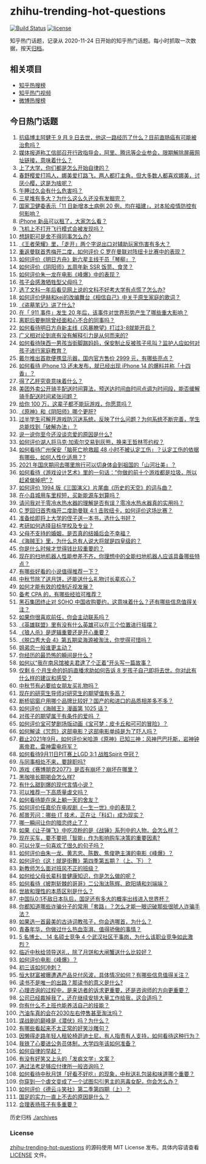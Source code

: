 # zhihu-trending-hot-questions

[![Build Status](https://github.com/justjavac/zhihu-trending-hot-questions/workflows/ci/badge.svg?branch=master)](https://github.com/justjavac/zhihu-trending-hot-questions/actions)
[![license](https://img.shields.io/github/license/justjavac/zhihu-trending-hot-questions)](https://github.com/justjavac/zhihu-trending-hot-questions/blob/master/LICENSE)

知乎热门话题，记录从 2020-11-24 日开始的知乎热门话题。每小时抓取一次数据，按天[归档](./archives)。

## 相关项目

- [知乎热搜榜](https://github.com/justjavac/zhihu-trending-top-search)
- [知乎热门视频](https://github.com/justjavac/zhihu-trending-hot-video)
- [微博热搜榜](https://github.com/justjavac/weibo-trending-hot-search)

## 今日热门话题

<!-- BEGIN -->
<!-- 最后更新时间 Sun Sep 12 2021 15:16:57 GMT+0800 (China Standard Time) -->

1. [抗癌博主阿健于 9 月 9
   日去世，他这一路经历了什么？目前直肠癌有可能被治愈吗？](https://www.zhihu.com/question/484299537)
1. [媒体报道称工信部召开行政指导会，阿里、腾讯等企业参会，限期解除屏蔽网址链接，意味着什么？](https://www.zhihu.com/question/486212129)
1. [上了大学，你们都是怎么开始自律的？](https://www.zhihu.com/question/399012087)
1. [春野樱爱打鸣人，娜美爱打路飞，两人都打主角，但大多数人都喜欢娜美，讨厌小樱，这是为啥呢？](https://www.zhihu.com/question/384613629)
1. [午睡过久会有什么危害吗？](https://www.zhihu.com/question/485433777)
1. [三星堆有多大？为什么这么久还没有发掘完？](https://www.zhihu.com/question/450341787)
1. [国家卫健委表示「11 日新增本土病例 20
   例，均在福建」，对本轮疫情防控有何影响？](https://www.zhihu.com/question/486313502)
1. [iPhone 新品可以租了，大家怎么看？](https://www.zhihu.com/question/485934893)
1. [飞机上不打开飞行模式会被发现吗？](https://www.zhihu.com/question/448267257)
1. [想辞职可是舍不得同事怎么办?](https://www.zhihu.com/question/484783428)
1. [《王者荣耀》里，「走开」两个字说出口对辅助玩家伤害有多大？](https://www.zhihu.com/question/478183100)
1. [重返曼联首秀梅开二度，如何评价 C 罗在曼联对阵纽卡比赛中的表现？](https://www.zhihu.com/question/486274003)
1. [如何评价《明日方舟》新六星主线干员「琴柳」？](https://www.zhihu.com/question/485923880)
1. [如何评价《阴阳师》五周年新 SSR 饭笥、食灵？](https://www.zhihu.com/question/485309696)
1. [如何评价朱一龙在电影《峰爆》中的表现？](https://www.zhihu.com/question/486033215)
1. [孩子会感激牺牲型父母吗？](https://www.zhihu.com/question/484341697)
1. [选了文科一年后看见网上说的文科不好考大学有点慌了怎么办?](https://www.zhihu.com/question/484092701)
1. [如何评价伊赫和kei的改编舞台《相信自己》中关于原生家庭的歌词？](https://www.zhihu.com/question/486248871)
1. [《盗墓笔记》讲了什么?](https://www.zhihu.com/question/32090742)
1. [在「 911 事件」发生 20
   年后，该事件对世界形势产生了哪些重大影响？](https://www.zhihu.com/question/486100582)
1. [离职后要删除曾经面和心不合的同事吗？](https://www.zhihu.com/question/485731256)
1. [如何看待明日方舟新主线《风暴瞭望》打过3-8就能开启？](https://www.zhihu.com/question/486145008)
1. [广义相对论到底有没有解释引力是从何而来的?](https://www.zhihu.com/question/484335004)
1. [如何看待陕西一男孩当街脚踹妈妈，保安制止反被孩子吼叫？监护人应如何对孩子进行家庭教育？](https://www.zhihu.com/question/486099898)
1. [戴尔推出首款便携显示器，国内官方售价 2999 元，有哪些亮点？](https://www.zhihu.com/question/485221872)
1. [如何看待 iPhone 13 还未发布，就已经出现 iPhone 14
   的爆料并称「十四香」？](https://www.zhihu.com/question/485692205)
1. [得了乙肝究竟意味着什么？](https://www.zhihu.com/question/297114516)
1. [美团外卖公开骑手配送时间算法，预送达时间由时间点调为时间段，能否缓解骑手配送时间紧张问题？](https://www.zhihu.com/question/485975381)
1. [给你 100 万，这辈子都不能玩游戏，你愿意吗？](https://www.zhihu.com/question/484314489)
1. [《原神》和《阴阳师》哪个更肝?](https://www.zhihu.com/question/485799182)
1. [过半学生可解开游戏防沉迷系统，反映了什么问题？为何系统不断完善，学生总能找到「破解办法」？](https://www.zhihu.com/question/485659609)
1. [说一说你至今还没谈恋爱的原因是什么?](https://www.zhihu.com/question/484257936)
1. [如何评价湖人将马克·加索尔交易到灰熊，换来王哲林签约权？](https://www.zhihu.com/question/486100069)
1. [如何看待广州保安「脑死亡抢救超 48
   小时不被认定工伤」？认定工伤的依据有哪些，如何人性化适用？?](https://www.zhihu.com/question/486131904)
1. [2021 年国庆期间去哪里旅行可以切身体会到祖国的「山河壮美」？](https://www.zhihu.com/question/485560551)
1. [如何看待《游戏设计艺术》里的一句话：”你做的前十个游戏都是垃圾，所以赶紧做掉吧”？](https://www.zhihu.com/question/480158402)
1. [如何评价 1994 版《三国演义》片尾曲《历史的天空》的词与曲？](https://www.zhihu.com/question/29015031)
1. [在小县城用车里程短，买新能源车划算吗？](https://www.zhihu.com/question/464589825)
1. [请问我对于零冷水热水器的理解是否有误？零冷水热水器真的实用吗？](https://www.zhihu.com/question/434866540)
1. [C 罗回归首秀梅开二度助曼联 4:1 击败纽卡，如何评价这场比赛？](https://www.zhihu.com/question/486264305)
1. [准备给即将上大学的侄子送一本书，选什么书好？](https://www.zhihu.com/question/484077115)
1. [考研如何选择目标学校及专业？](https://www.zhihu.com/question/31000102)
1. [父母不支持的婚姻，是否真的结婚后会不幸福？](https://www.zhihu.com/question/478977815)
1. [《海贼王》里，为什么总有人说大将就是四皇级的？](https://www.zhihu.com/question/484270574)
1. [你是什么时候才觉得钱比较重要的？](https://www.zhihu.com/question/485331442)
1. [现在的扫地机器人性能参差不齐，你理想中的全能扫地机器人应该具备哪些特点？](https://www.zhihu.com/question/485938390)
1. [有哪些好看的小说值得推荐一下？](https://www.zhihu.com/question/453658677)
1. [中秋节除了送月饼，还能送什么礼物讨长辈欢心？](https://www.zhihu.com/question/287887910)
1. [如何才能有效的控制近视发展？](https://www.zhihu.com/question/337704773)
1. [备考 CPA 的，有哪些经验可推荐？](https://www.zhihu.com/question/19637333)
1. [黑石集团终止对 SOHO
   中国收购要约，这意味着什么？还有哪些信息值得关注？](https://www.zhihu.com/question/486009653)
1. [如果你很喜欢前任，你会主动联系吗？](https://www.zhihu.com/question/480787968)
1. [《英雄联盟》里有没有什么英雄可以在三个位置进行摇摆？](https://www.zhihu.com/question/483284960)
1. [《狼人杀》是逻辑重要还是开心重要？](https://www.zhihu.com/question/485427349)
1. [《脱口秀大会 4》第五期梁海源被淘汰，你觉得可惜吗？](https://www.zhihu.com/question/485632641)
1. [姐弟恋一般谁更主动？](https://www.zhihu.com/question/400714892)
1. [你经历的最恐怖的瞬间是什么 ?](https://www.zhihu.com/question/459329916)
1. [如何以“我在南风馆被夫君逮了个正着”开头写一篇故事？](https://www.zhihu.com/question/476775099)
1. [仅剩 6 个月生命的妈妈直播求助如何告诉 8
   岁孩子自己即将去世。你对此有什么样的建议和感受？](https://www.zhihu.com/question/484545282)
1. [中秋节有必要给女朋友买礼物吗？](https://www.zhihu.com/question/64930777)
1. [现在的研究生导师对研究生的期望值有多高？](https://www.zhihu.com/question/483235638)
1. [断桥铝窗户用哪个品牌比较好？国产的和进口的品质相差多不多？](https://www.zhihu.com/question/20670770)
1. [如何评价《海贼王》漫画第 1025 话？](https://www.zhihu.com/question/485522307)
1. [对孩子的期望属于有条件的爱吗 ？](https://www.zhihu.com/question/484952342)
1. [如何评价宝可梦剧场版动画《宝可梦：皮卡丘和可可的冒险》？](https://www.zhihu.com/question/485591680)
1. [如何解读《咒怨》这部电影？这部电影单纯是为了吓人吗？](https://www.zhihu.com/question/273544185)
1. [截止2021年9月，如何评价米哈游《原神》已知三神：风神巴巴托斯，岩神钟离帝君，雷神雷电将军？](https://www.zhihu.com/question/485877356)
1. [如何看待9月11日PIT赛上LGD 3:1 战胜Spirit
   夺冠？](https://www.zhihu.com/question/486114040)
1. [与同事相处不来，要辞职吗?](https://www.zhihu.com/question/484077237)
1. [游戏《赛博朋克2077》是否有崩坏？崩坏在哪里？](https://www.zhihu.com/question/484260889)
1. [黑咖啡长期喝会怎么样?](https://www.zhihu.com/question/443313181)
1. [有什么甜到爆的现代言情小说？](https://www.zhihu.com/question/479211335)
1. [可以推荐一下高质量虐文吗？](https://www.zhihu.com/question/482960981)
1. [如何看待能在床上躺一天的舍友？](https://www.zhihu.com/question/318657086)
1. [如何评价任嘉伦在电视剧《一生一世》中的表现？](https://www.zhihu.com/question/484967566)
1. [郝景芳问：哪些 IT 技术，正在让「科幻」成为现实？](https://www.zhihu.com/question/485542829)
1. [哪一瞬间让你的暗恋终止了？](https://www.zhihu.com/question/485396302)
1. [如果《让子弹飞》中吃凉粉的是《战锤》系列中的人物，会怎么样？](https://www.zhihu.com/question/484842499)
1. [现在买车，要不要把「智能」作为影响购车决策的重要因素?](https://www.zhihu.com/question/478413597)
1. [可以分享一句喜欢了很久的句子吗？](https://www.zhihu.com/question/461392537)
1. [如何评价由朱一龙、黄志忠、陈数、焦俊艳主演的电影《峰爆》？](https://www.zhihu.com/question/456963116)
1. [如何评价《这！就是街舞》第四季第五期？（上、下）？](https://www.zhihu.com/question/485579942)
1. [新教师怎么面对班风不正的班级？](https://www.zhihu.com/question/440078539)
1. [如何给父母长辈科普健康知识，你是怎么做的呢？](https://www.zhihu.com/question/482847633)
1. [如何看待《披荆斩棘的哥哥》二公淘汰陈辉、欧阳靖和刘端端？](https://www.zhihu.com/question/485941138)
1. [世故和理性的本质区别是什么？](https://www.zhihu.com/question/485637923)
1. [中国队0:1不敌日本队后，国足还有多大的概率出线进入世界杯？](https://www.zhihu.com/question/485421994)
1. [你都知道哪些诈骗分子的常用「套路」？怎么才能一眼识破那些很唬人诈骗手法？](https://www.zhihu.com/question/485405656)
1. [如果选一首最美的古诗词教孩子，你会选哪首，为什么？](https://www.zhihu.com/question/485281565)
1. [青春年华，你做过什么热血澎湃、值得骄傲的事情？](https://www.zhihu.com/question/456957044)
1. [5 名博士、 14 名硕士竞争 4
   个武汉社区干事岗，为什么该职业竞争如此激烈？](https://www.zhihu.com/question/485940883)
1. [临近中秋给领导送礼，除了月饼和大闸蟹送什么比较好？](https://www.zhihu.com/question/484262360)
1. [如何评价电影《峰爆》？](https://www.zhihu.com/question/486212437)
1. [初三该如何冲刺？](https://www.zhihu.com/question/429390887)
1. [恒大财富被曝遭遇产品兑付风波，具体情况如何？有哪些信息值得关注？](https://www.zhihu.com/question/486032930)
1. [读书不是唯一的出路？那读书的意义是什么?](https://www.zhihu.com/question/485688305)
1. [心理咨询的过程中，是来访者的诉求更重要，还是咨询师的方向更重要？](https://www.zhihu.com/question/485456180)
1. [公司已经裁掉我了，还在继续安排大量工作给我，这合适吗？](https://www.zhihu.com/question/393018074)
1. [你有什么不上班也能养活自己的技能？](https://www.zhihu.com/question/485023739)
1. [汽油车真的会在2030左右停售甚至淘汰吗？](https://www.zhihu.com/question/478452945)
1. [谍战剧的巅峰是《潜伏》吗？为什么？](https://www.zhihu.com/question/467430277)
1. [有哪些看起来不太正常的好笑沙雕句？](https://www.zhihu.com/question/485418538)
1. [因懒得走路年轻人租轮椅逛迪士尼，有人指责有人支持，如何看待这种行为？](https://www.zhihu.com/question/485765561)
1. [我铁了心要进公务员体制，大学四年该如何准备？](https://www.zhihu.com/question/445991615)
1. [如何自律的早起？](https://www.zhihu.com/question/485007311)
1. [有没有好笑又上头的「发疯文学」文案？](https://www.zhihu.com/question/485390920)
1. [通过法考足够应付律所一般咨询吗？](https://www.zhihu.com/question/479759211)
1. [如何看待中秋月饼「好看不好吃」的现象，中秋送礼包装和味道哪个重要？](https://www.zhihu.com/question/485574785)
1. [你穿到一个虐文变成了一个试图勾引男主的恶毒女配，你会怎么办？](https://www.zhihu.com/question/413029409)
1. [如何评价《德云斗笑社》第二季第四期（上）？](https://www.zhihu.com/question/486011089)
1. [国足的实力一直上不去的原因是什么？](https://www.zhihu.com/question/485703253)
1. [合理表扬孩子有多重要？](https://www.zhihu.com/question/485222774)

<!-- END -->

历史归档 [./archives](./archives)

### License

[zhihu-trending-hot-questions](https://github.com/justjavac/zhihu-trending-hot-questions)
的源码使用 MIT License 发布。具体内容请查看 [LICENSE](./LICENSE) 文件。
